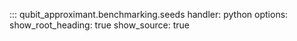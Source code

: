 ::: qubit_approximant.benchmarking.seeds
	handler: python
	options:
		show_root_heading: true
		show_source: true
